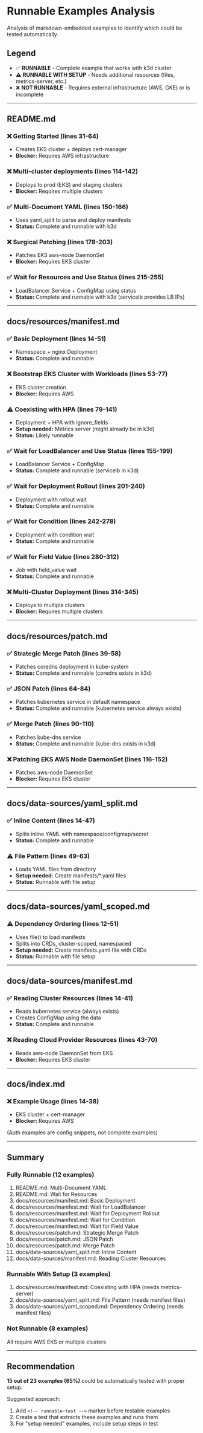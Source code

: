 # Runnable Examples Analysis

Analysis of markdown-embedded examples to identify which could be tested automatically.

## Legend
- ✅ **RUNNABLE** - Complete example that works with k3d cluster
- ⚠️ **RUNNABLE WITH SETUP** - Needs additional resources (files, metrics-server, etc.)
- ❌ **NOT RUNNABLE** - Requires external infrastructure (AWS, GKE) or is incomplete

---

## README.md

### ❌ Getting Started (lines 31-64)
- Creates EKS cluster + deploys cert-manager
- **Blocker:** Requires AWS infrastructure

### ❌ Multi-cluster deployments (lines 114-142)
- Deploys to prod (EKS) and staging clusters
- **Blocker:** Requires multiple clusters

### ✅ Multi-Document YAML (lines 150-166)
- Uses yaml_split to parse and deploy manifests
- **Status:** Complete and runnable with k3d

### ❌ Surgical Patching (lines 178-203)
- Patches EKS aws-node DaemonSet
- **Blocker:** Requires EKS cluster

### ✅ Wait for Resources and Use Status (lines 215-255)
- LoadBalancer Service + ConfigMap using status
- **Status:** Complete and runnable with k3d (servicelb provides LB IPs)

---

## docs/resources/manifest.md

### ✅ Basic Deployment (lines 14-51)
- Namespace + nginx Deployment
- **Status:** Complete and runnable

### ❌ Bootstrap EKS Cluster with Workloads (lines 53-77)
- EKS cluster creation
- **Blocker:** Requires AWS

### ⚠️ Coexisting with HPA (lines 79-141)
- Deployment + HPA with ignore_fields
- **Setup needed:** Metrics server (might already be in k3d)
- **Status:** Likely runnable

### ✅ Wait for LoadBalancer and Use Status (lines 155-199)
- LoadBalancer Service + ConfigMap
- **Status:** Complete and runnable (servicelb in k3d)

### ✅ Wait for Deployment Rollout (lines 201-240)
- Deployment with rollout wait
- **Status:** Complete and runnable

### ✅ Wait for Condition (lines 242-278)
- Deployment with condition wait
- **Status:** Complete and runnable

### ✅ Wait for Field Value (lines 280-312)
- Job with field_value wait
- **Status:** Complete and runnable

### ❌ Multi-Cluster Deployment (lines 314-345)
- Deploys to multiple clusters
- **Blocker:** Requires multiple clusters

---

## docs/resources/patch.md

### ✅ Strategic Merge Patch (lines 39-58)
- Patches coredns deployment in kube-system
- **Status:** Complete and runnable (coredns exists in k3d)

### ✅ JSON Patch (lines 64-84)
- Patches kubernetes service in default namespace
- **Status:** Complete and runnable (kubernetes service always exists)

### ✅ Merge Patch (lines 90-110)
- Patches kube-dns service
- **Status:** Complete and runnable (kube-dns exists in k3d)

### ❌ Patching EKS AWS Node DaemonSet (lines 116-152)
- Patches aws-node DaemonSet
- **Blocker:** Requires EKS cluster

---

## docs/data-sources/yaml_split.md

### ✅ Inline Content (lines 14-47)
- Splits inline YAML with namespace/configmap/secret
- **Status:** Complete and runnable

### ⚠️ File Pattern (lines 49-63)
- Loads YAML files from directory
- **Setup needed:** Create manifests/*.yaml files
- **Status:** Runnable with file setup

---

## docs/data-sources/yaml_scoped.md

### ⚠️ Dependency Ordering (lines 12-51)
- Uses file() to load manifests
- Splits into CRDs, cluster-scoped, namespaced
- **Setup needed:** Create manifests.yaml file with CRDs
- **Status:** Runnable with file setup

---

## docs/data-sources/manifest.md

### ✅ Reading Cluster Resources (lines 14-41)
- Reads kubernetes service (always exists)
- Creates ConfigMap using the data
- **Status:** Complete and runnable

### ❌ Reading Cloud Provider Resources (lines 43-70)
- Reads aws-node DaemonSet from EKS
- **Blocker:** Requires EKS cluster

---

## docs/index.md

### ❌ Example Usage (lines 14-38)
- EKS cluster + cert-manager
- **Blocker:** Requires AWS

(Auth examples are config snippets, not complete examples)

---

## Summary

### Fully Runnable (12 examples)
1. README.md: Multi-Document YAML
2. README.md: Wait for Resources
3. docs/resources/manifest.md: Basic Deployment
4. docs/resources/manifest.md: Wait for LoadBalancer
5. docs/resources/manifest.md: Wait for Deployment Rollout
6. docs/resources/manifest.md: Wait for Condition
7. docs/resources/manifest.md: Wait for Field Value
8. docs/resources/patch.md: Strategic Merge Patch
9. docs/resources/patch.md: JSON Patch
10. docs/resources/patch.md: Merge Patch
11. docs/data-sources/yaml_split.md: Inline Content
12. docs/data-sources/manifest.md: Reading Cluster Resources

### Runnable With Setup (3 examples)
1. docs/resources/manifest.md: Coexisting with HPA (needs metrics-server)
2. docs/data-sources/yaml_split.md: File Pattern (needs manifest files)
3. docs/data-sources/yaml_scoped.md: Dependency Ordering (needs manifest files)

### Not Runnable (8 examples)
All require AWS EKS or multiple clusters

---

## Recommendation

**15 out of 23 examples (65%)** could be automatically tested with proper setup.

Suggested approach:
1. Add `<!-- runnable-test -->` marker before testable examples
2. Create a test that extracts these examples and runs them
3. For "setup needed" examples, include setup steps in test

